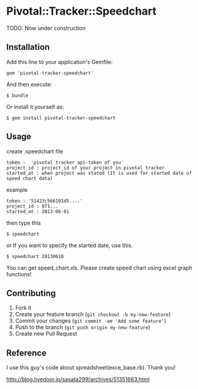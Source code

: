 # Pivotal::Tracker::Speedchart

TODO: Now under construction

## Installation

Add this line to your application's Gemfile:

    gem 'pivotal-tracker-speedchart'

And then execute:

    $ bundle

Or install it yourself as:

    $ gem install pivotal-tracker-speedchart

## Usage

  create .speedchart file

    token :  'pivotal tracker api-token of you'
    project_id : project_id of your project in pivotal tracker
    started_at : when project was stated (It is used for started date of speed chart data)

  example

    token : '51423c566101d5....'
    project_id : 871...
    started_at : 2013-06-01

  then type this

    $ speedchart

or If you want to specify the started date, use this.

    $ speedchart 20130610


  You can get speed_chart.xls. Please create speed chart using excel graph functions!


## Contributing

1. Fork it
2. Create your feature branch (`git checkout -b my-new-feature`)
3. Commit your changes (`git commit -am 'Add some feature'`)
4. Push to the branch (`git push origin my-new-feature`)
5. Create new Pull Request


## Reference

I use this guy's code about spreadsheet(exce_base.rb). Thank you!

http://blog.livedoor.jp/sasata299/archives/51351663.html
